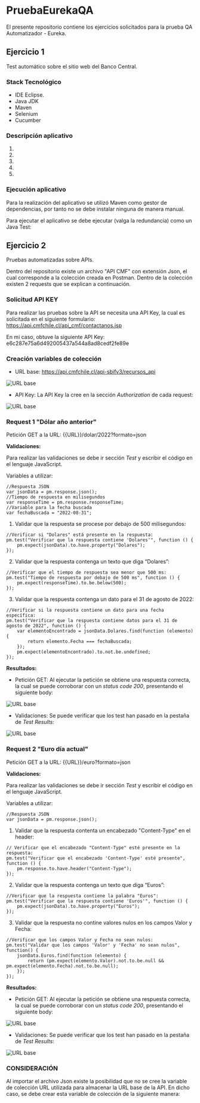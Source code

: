 # PruebaEurekaQA

El presente repositorio contiene los ejercicios solicitados para la prueba QA Automatizador - Eureka.

## Ejercicio 1

Test automático sobre el sitio web del Banco Central.

### Stack Tecnológico

- IDE Eclipse.
- Java JDK
- Maven
- Selenium
- Cucumber

### Descripción aplicativo

 

1.

2.

3.

4.

5.

### Ejecución aplicativo

Para la realización del aplicativo se utilizó Maven como gestor de dependencias, por tanto no se debe instalar ninguna de manera manual.

Para ejecutar el aplicativo se debe ejecutar (valga la redundancia) como un Java Test:


## Ejercicio 2

Pruebas automatizadas sobre APIs.

Dentro del repositorio existe un archivo "API CMF" con extensión Json, el cual corresponde a la colección creada en Postman. Dentro de la colección existen 2 requests que se explican a continuación.

### Solicitud API KEY

Para realizar las pruebas sobre la API se necesita una API Key, la cual es solicitada en el siguiente formulario: https://api.cmfchile.cl/api_cmf/contactanos.jsp

En mi caso, obtuve la siguiente API Key: e6c287e75a6d492005437a544a8ad8cedf2fe89e

### Creación variables de colección

- URL base: https://api.cmfchile.cl/api-sbifv3/recursos_api

![URL base](images/URL.png)

- API Key: La API Key la cree en la sección *Authorization* de cada request:

![URL base](images/ApiKey.png)

### Request 1 "Dólar año anterior"

Petición GET a la URL: {{URL}}/dolar/2022?formato=json

**Validaciones:**

Para realizar las validaciones se debe ir sección *Test* y escribir el código en el lenguaje JavaScript.

Variables a utilizar:
```JS
//Respuesta JSON
var jsonData = pm.response.json();
//Tiempo de respuesta en milisegundos
var responseTime = pm.response.responseTime;
//Variable para la fecha buscada
var fechaBuscada = "2022-08-31";
```

1. Validar que la respuesta se procese por debajo de 500 milisegundos:

```JS
//Verificar si "Dolares" está presente en la respuesta:
pm.test("Verificar que la respuesta contiene 'Dolares'", function () {
    pm.expect(jsonData).to.have.property("Dolares");
});
```

2. Validar que la respuesta contenga un texto que diga “Dolares”:

```JS
//Verificar que el tiempo de respuesta sea menor que 500 ms:
pm.test("Tiempo de respuesta por debajo de 500 ms", function () {
    pm.expect(responseTime).to.be.below(500);
});
```

3. Validar que la respuesta contenga un dato para el 31 de agosto de 2022:

```JS
//Verificar si la respuesta contiene un dato para una fecha específica:
pm.test("Verificar que la respuesta contiene datos para el 31 de agosto de 2022", function () {
    var elementoEncontrado = jsonData.Dolares.find(function (elemento) {
        return elemento.Fecha === fechaBuscada;
    });
    pm.expect(elementoEncontrado).to.not.be.undefined;
});
```

**Resultados:**

- Petición GET: Al ejecutar la petición se obtiene una respuesta correcta, la cual se puede corroborar con un *status code 200*, presentando el siguiente body: 

![URL base](images/request1.png)

- Validaciones: Se puede verificar que los test han pasado en la pestaña de *Test Results*:

![URL base](images/test1.png)

### Request 2 "Euro día actual"

Petición GET a la URL: {{URL}}/euro?formato=json

**Validaciones:**

Para realizar las validaciones se debe ir sección *Test* y escribir el código en el lenguaje JavaScript.

Variables a utilizar:
```JS
//Respuesta JSON
var jsonData = pm.response.json();
```

1. Validar que la respuesta contenta un encabezado "Content-Type" en el header:

```JS
// Verificar que el encabezado "Content-Type" esté presente en la respuesta:
pm.test("Verificar que el encabezado 'Content-Type' esté presente", function () {
    pm.response.to.have.header("Content-Type");
});
```

2. Validar que la respuesta contenga un texto que diga “Euros”:

```JS
//Verificar que la respuesta contiene la palabra "Euros":
pm.test("Verificar que la respuesta contiene 'Euros'", function () {
    pm.expect(jsonData).to.have.property("Euros");
});
```

3. Validar que la respuesta no contine valores nulos en los campos Valor y Fecha:

```JS
//Verificar que los campos Valor y Fecha no sean nulos:
pm.test("Validar que los campos 'Valor' y 'Fecha' no sean nulos", function() {
    jsonData.Euros.find(function (elemento) {
        return (pm.expect(elemento.Valor).not.to.be.null && pm.expect(elemento.Fecha).not.to.be.null);
    });
});
```

**Resultados:**

- Petición GET: Al ejecutar la petición se obtiene una respuesta correcta, la cual se puede corroborar con un *status code 200*, presentando el siguiente body: 

![URL base](images/request2.png)

- Validaciones: Se puede verificar que los test han pasado en la pestaña de *Test Results*:

![URL base](images/test2.png)

### CONSIDERACIÓN

Al importar el archivo Json existe la posibilidad que no se cree la variable de colección URL utilizada para almacenar la URL base de la API. En dicho caso, se debe crear esta variable de colección de la siguiente manera:

